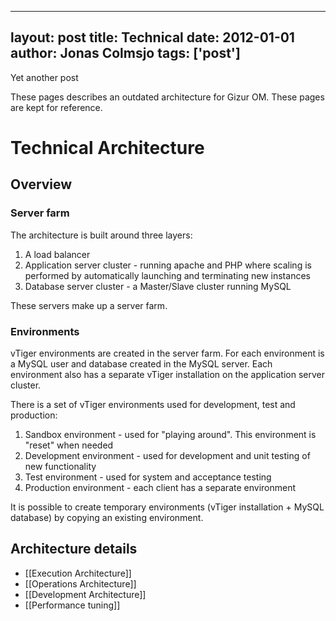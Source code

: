 
---
layout: post
title: Technical
date: 2012-01-01
author: Jonas Colmsjo
tags: ['post']
---

Yet another post





These pages describes an outdated architecture for Gizur OM. These pages are kept for reference.

# Technical Architecture

## Overview

### Server farm

The architecture is built around three layers:

 1. A load balancer
 1. Application server cluster - running apache and PHP where scaling is performed by automatically launching and terminating new instances
 1. Database server cluster - a Master/Slave cluster running MySQL

These servers make up a server farm.

### Environments

vTiger environments are created in the server farm. For each environment is a MySQL user and database created in the MySQL server. Each environment also has a separate vTiger installation on the application server cluster.

There is a set of vTiger environments used for development, test and production:

 1. Sandbox environment - used for "playing around". This environment is "reset" when needed
 1. Development environment - used for development and unit testing of new functionality
 1. Test environment - used for system and acceptance testing
 1. Production environment - each client has a separate environment

It is possible to create temporary environments (vTiger installation + MySQL database) by copying an existing environment. 



## Architecture details

 * [[Execution Architecture]]
 * [[Operations Architecture]]
 * [[Development Architecture]]
 * [[Performance tuning]]
